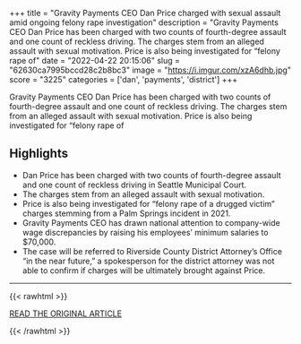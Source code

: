 +++
title = "Gravity Payments CEO Dan Price charged with sexual assault amid ongoing felony rape investigation"
description = "Gravity Payments CEO Dan Price has been charged with two counts of fourth-degree assault and one count of reckless driving. The charges stem from an alleged assault with sexual motivation. Price is also being investigated for “felony rape of"
date = "2022-04-22 20:15:06"
slug = "62630ca7995bccd28c2b8bc3"
image = "https://i.imgur.com/xzA6dhb.jpg"
score = "3225"
categories = ['dan', 'payments', 'district']
+++

Gravity Payments CEO Dan Price has been charged with two counts of fourth-degree assault and one count of reckless driving. The charges stem from an alleged assault with sexual motivation. Price is also being investigated for “felony rape of

## Highlights

- Dan Price has been charged with two counts of fourth-degree assault and one count of reckless driving in Seattle Municipal Court.
- The charges stem from an alleged assault with sexual motivation.
- Price is also being investigated for “felony rape of a drugged victim” charges stemming from a Palm Springs incident in 2021.
- Gravity Payments CEO has drawn national attention to company-wide wage discrepancies by raising his employees’ minimum salaries to $70,000.
- The case will be referred to Riverside County District Attorney’s Office “in the near future,” a spokesperson for the district attorney was not able to confirm if charges will be ultimately brought against Price.

---

{{< rawhtml >}}
  <p class="article-category">
    <a target="_blank" href="https://www.kiro7.com/news/local/gravity-payments-ceo-dan-price-charged-with-sexual-assault-amid-ongoing-felony-rape-investigation/L3M5BURYVFAS5KZFZWIX5LSX5A/?outputType=amp">READ THE ORIGINAL ARTICLE</a>
  </p>
{{< /rawhtml >}}
